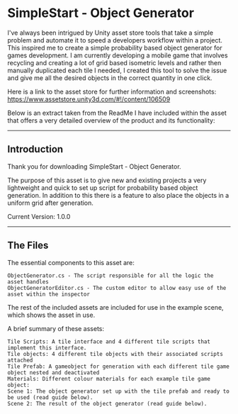 # SimpleStart - Object Generator

I've always been intrigued by Unity asset store tools that take a simple problem and automate it to speed a developers workflow within a project. This inspired me to create a simple probability based object generator for games development. I am currently developing a mobile game that involves recycling and creating a lot of grid based isometric levels and rather then manually duplicated each tile I needed, I created this tool to solve the issue and give me all the desired objects in the correct quantity in one click.

Here is a link to the asset store for further information and screenshots: 	https://www.assetstore.unity3d.com/#!/content/106509


Below is an extract taken from the ReadMe I have included within the asset that offers a very detailed overview of the product
and its functionality:

---------------------------------------------------------------------------------------------------------------------------------
Introduction					      	
---------------------------------------------------------------------------------------------------------------------------------

Thank you for downloading SimpleStart - Object Generator.

The purpose of this asset is to give new and existing projects a very lightweight
and quick to set up script for probability based object generation. In addition to this 
there is a feature to also place the objects in a uniform grid after generation.

Current Version: 1.0.0

---------------------------------------------------------------------------------------------------------------------------------
The Files					      	
---------------------------------------------------------------------------------------------------------------------------------

The essential components to this asset are:

	ObjectGenerator.cs - The script responsible for all the logic the asset handles
	ObjectGeneratorEditor.cs - The custom editor to allow easy use of the asset within the inspector

The rest of the included assets are included for use in the example scene, which shows the asset in use.

A brief summary of these assets:

	Tile Scripts: A tile interface and 4 different tile scripts that implement this interface.
	Tile objects: 4 different tile objects with their associated scripts attached 
	Tile Prefab: A gameobject for generation with each different tile game object nested and deactivated
	Materials: Different colour materials for each example tile game object:
	Scene 1: The object generator set up with the tile prefab and ready to be used (read guide below).
	Scene 2: The result of the object generator (read guide below).
